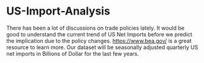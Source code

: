 # US-Import-Analysis
There has been a lot of discussions on trade policies lately. It would be good to understand the current trend of US Net Imports before we predict the implication due to the policy changes.  https://www.bea.gov/ is a great resource to learn more. Our dataset will be seasonally adjusted quarterly US net imports in Billions of Dollar for the last few years. 
